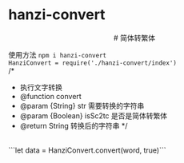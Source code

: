 # hanzi-convert
<p align=center>
#  简体转繁体
</p>

使用方法
```npm i hanzi-convert```
<br>
```HanziConvert = require('./hanzi-convert/index')```
<br>
  /*
   * 执行文字转换
   * @function convert
   * @param {String} str 需要转换的字符串
   * @param {Boolean} isSc2tc 是否是简体转繁体
   * @return String 转换后的字符串
   */
<br>
```let data = HanziConvert.convert(word, true)```


